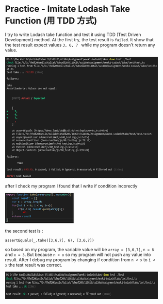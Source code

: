 # Practice - Imitate Lodash Take Function (用 TDD 方式)

I try to write Lodash take function and test it using TDD (Test Driven Development) method. At the first try, the test result is `failed`. It show that the test result expect values `3, 6, 7 ` while my program doesn't return any value.

<img src="firstError.PNG" alt="result failed" title="result failed" height="400"><br>

after I check my program I found that I write if condition incorectly

<img src="whereError.PNG" alt="wrong program" title="wrong program" height="100"><br>

the second test is :

```
assertEquals(_.take([3,6,7], 6), [3,6,7])
```

so based on my program, the variable value will be `array = [3,6,7]`, `n = 6` and `x = 3`. But because `n > x` so my program will not push any value into result. After I debug my program by changing if condition from `n < x` to `i < x` the test result was correct.

<img src="result.PNG" alt="result" title="result" height="90"><br>
